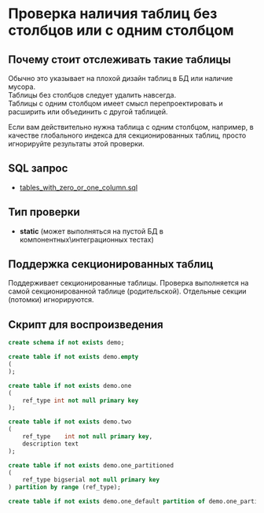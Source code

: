 # Проверка наличия таблиц без столбцов или с одним столбцом

## Почему стоит отслеживать такие таблицы

Обычно это указывает на плохой дизайн таблиц в БД или наличие мусора.  
Таблицы без столбцов следует удалить навсегда.  
Таблицы с одним столбцом имеет смысл перепроектировать и расширить или объединить с другой таблицей.

Если вам действительно нужна таблица с одним столбцом, например,
в качестве глобального индекса для секционированных таблиц, просто игнорируйте результаты этой проверки.

## SQL запрос

- [tables_with_zero_or_one_column.sql](https://github.com/mfvanek/pg-index-health-sql/blob/master/sql/tables_with_zero_or_one_column.sql)

## Тип проверки

- **static** (может выполняться на пустой БД в компонентных\интеграционных тестах)

## Поддержка секционированных таблиц

Поддерживает секционированные таблицы.
Проверка выполняется на самой секционированной таблице (родительской). Отдельные секции (потомки) игнорируются.

## Скрипт для воспроизведения

```sql
create schema if not exists demo;

create table if not exists demo.empty
(
);

create table if not exists demo.one
(
    ref_type int not null primary key
);

create table if not exists demo.two
(
    ref_type    int not null primary key,
    description text
);

create table if not exists demo.one_partitioned
(
    ref_type bigserial not null primary key
) partition by range (ref_type);

create table if not exists demo.one_default partition of demo.one_partitioned default;
```

